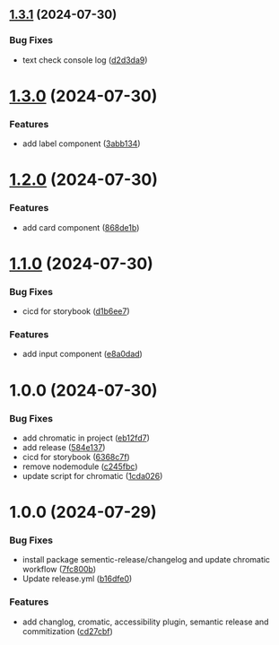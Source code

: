 ## [1.3.1](https://github.com/svipulc/test-version/compare/v1.3.0...v1.3.1) (2024-07-30)


### Bug Fixes

* text check console log ([d2d3da9](https://github.com/svipulc/test-version/commit/d2d3da9b761565e232be6a2ee8274f758abec655))

# [1.3.0](https://github.com/svipulc/test-version/compare/v1.2.0...v1.3.0) (2024-07-30)


### Features

* add label component ([3abb134](https://github.com/svipulc/test-version/commit/3abb134e4ce3d8a492fc9fac33ff791babf4c9b9))

# [1.2.0](https://github.com/svipulc/test-version/compare/v1.1.0...v1.2.0) (2024-07-30)


### Features

* add card component ([868de1b](https://github.com/svipulc/test-version/commit/868de1b6956c19bab7dd9915422e42b54415b070))

# [1.1.0](https://github.com/svipulc/test-version/compare/v1.0.0...v1.1.0) (2024-07-30)


### Bug Fixes

* cicd for storybook ([d1b6ee7](https://github.com/svipulc/test-version/commit/d1b6ee79577e49dafa3ac7f133bc4a06a49e9317))


### Features

* add input component ([e8a0dad](https://github.com/svipulc/test-version/commit/e8a0dadfcb186b48e3a91e992c4ac354e4728724))

# 1.0.0 (2024-07-30)


### Bug Fixes

* add chromatic in project ([eb12fd7](https://github.com/svipulc/test-version/commit/eb12fd752d81ac686dca1eacd74e8f3f486aff6d))
* add release ([584e137](https://github.com/svipulc/test-version/commit/584e137e6086e8440423c274488d0c494160f55e))
* cicd for storybook ([6368c7f](https://github.com/svipulc/test-version/commit/6368c7fc5278fbb3bc876e2fd2a85e96e9ae2c01))
* remove nodemodule ([c245fbc](https://github.com/svipulc/test-version/commit/c245fbc55e8b6bbbda546c64ab64d573ed8bcede))
* update script for chromatic ([1cda026](https://github.com/svipulc/test-version/commit/1cda026a5d77ce453fada45503e09501bb5b4ec6))

# 1.0.0 (2024-07-29)


### Bug Fixes

* install package sementic-release/changelog  and update chromatic workflow ([7fc800b](https://github.com/svipulc/Evoke-ui/commit/7fc800bc4d0e6ab5341a6e1e87dffa78ec3f3979))
* Update release.yml ([b16dfe0](https://github.com/svipulc/Evoke-ui/commit/b16dfe0511bac1f3d25c4b5cc7eef1c9371d28c3))


### Features

* add changlog, cromatic, accessibility plugin, semantic release and commitization ([cd27cbf](https://github.com/svipulc/Evoke-ui/commit/cd27cbf0a18814681e55d7245e6e9440ea34e996))
